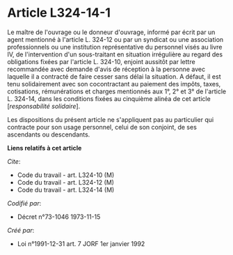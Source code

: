 # Article L324-14-1

Le maître de l'ouvrage ou le donneur d'ouvrage, informé par écrit par un agent mentionné à l'article L. 324-12 ou par un
syndicat ou une association professionnels ou une institution représentative du personnel visés au livre IV, de
l'intervention d'un sous-traitant en situation irrégulière au regard des obligations fixées par l'article L. 324-10, enjoint
aussitôt par lettre recommandée avec demande d'avis de réception à la personne avec laquelle il a contracté de faire cesser
sans délai la situation. A défaut, il est tenu solidairement avec son cocontractant au paiement des impôts, taxes,
cotisations, rémunérations et charges mentionnés aux 1°, 2° et 3° de l'article L. 324-14, dans les conditions fixées au
cinquième alinéa de cet article [*responsabilité solidaire*].

Les dispositions du présent article ne s'appliquent pas au particulier qui contracte pour son usage personnel, celui de son
conjoint, de ses ascendants ou descendants.

**Liens relatifs à cet article**

_Cite_:

  - Code du travail - art. L324-10 (M)
  - Code du travail - art. L324-12 (M)
  - Code du travail - art. L324-14 (M)

_Codifié par_:

  - Décret n°73-1046 1973-11-15

_Créé par_:

  - Loi n°1991-12-31 art. 7 JORF 1er janvier 1992
